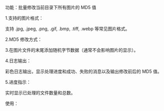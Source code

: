 功能：批量修改当前目录下所有图片的 MD5 值

1.支持的图片格式：

支持 .jpg, .jpeg, .png, .gif, .bmp, .tiff, .webp 等常见图片格式。

2.MD5 修改方式：

3.在图片文件的末尾添加随机字节数据（通常不会影响图片的显示）。

4.日志输出：

彩色日志输出，显示处理进度和成功、失败的消息以及输出修改前后的 MD5 值。

5.进度指示：

实时显示已处理的文件数量和总数。

使用：
  

